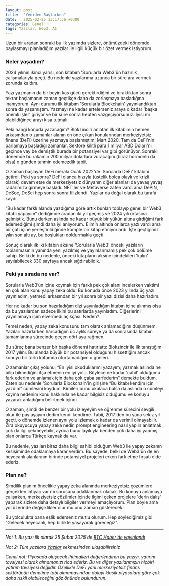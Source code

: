 ```yaml
---
layout: post
title:  "Yeniden Başlarken"
date:   2025-02-25 13:17:56 +0300
categories: Genel
tags: Yazılar, Web3, AI
---
```


Uzun bir aradan sonraki bu ilk yazımda sizlere, önümüzdeki dönemde paylaşmayı planladığım yazılar ile ilgili küçük bir özet vermek istiyorum. 

### Neler yaşadım?

2024 yılının ikinci yarısı, son kitabım 'Sorularla Web3'ün hazırlık çalışmalarıyla geçti. Bu nedenle yazılarıma uzunca bir süre ara vermek zorunda kaldım. 

Yazı yazmanın da bir beyin kas gücü gerektirdiğini ve bıraktıktan sonra tekrar başlamanın zaman geçtikçe daha da zorlaşmaya başladığına inanıyorum. Aynı durumu ilk kitabım 'Sorularla Blockchain' yayınlandıktan sonra da yaşamıştım. Yazmayı ne kadar ertelerseniz araya o kadar 'başka önemli işler' giriyor ve bir süre sonra hepten vazgeçiyorsunuz. İyisi mi olabildiğince arayı kısa tutmalı.

Peki hangi konuda yazacağım? Blokzinciri anlatan ilk kitabımın hemen arkasından o zamanlar alanın en öne çıkan konularından merkeziyetsiz finans (DeFi) üzerine yazmaya başlamıştım; Mart 2020\. Tam da DeFi'nin parlamaya başladığı zamanlar. Sektöre kilitli para 1 milyar ABD Doları'nı geçince vay be demiştik burada bir potansiyel var gibi görünüyor. Sonraki dönemde bu rakamın 200 milyar dolarlara vuracağını (biraz hormonlu da olsa) o günden tahmin edemezdik tabii.

O zaman başlayan DeFi merakı Ocak 2022'de 'Sorularla DeFi' kitabını getirdi. Peki ya sonra? DeFi olanca hızıyla (üstelik bolca olaylı ve krizli olarak) devam etse de merkeziyetsiz dünyanın diğer alanları da yavaş yavaş radarımıza girmeye başladı. NFT'ler ve Metaverse zaten vardı ama DePIN, DeSoc, DeSci hep sonra sonra filizlendi. Yazılar da doğal olarak bu tarafa kaydı. 

“Bu kadar farklı alanda yazdığıma göre artık bunları toplayıp genel bir Web3 kitabı yapayım” dediğimde aradan iki yıl geçmiş ve 2024 yılı ortasına gelmiştik. Bunu derken aslında ne kadar büyük bir yükün altına girdiğimi fark edemediğimi şimdi daha iyi anlıyorum. Elimin altında onlarca yazı vardı ama bir çatı içine yerleştirildiğinde komple bir kitap etmiyorlardı. İşte geçtiğimiz yılın son altı ay, bu boşlukları doldurmakla geçti.

Sonuç olarak ilk iki kitabın aksine 'Sorularla Web3' önceki yazıların toplanmasının yanında yeni yazılmış ve yayınlanmamış pek çok bölüme sahip. Belki de bu nedenle, önceki kitapların aksine içindekileri 'kalın' sayılabilecek 330 sayfaya ancak sığdırabildik. 

### Peki ya sırada ne var?

Sorularla Web3’ün içine koymak için farklı pek çok alanı incelerken vaktimi en çok alan konu yapay zeka oldu. Bu konuda önce 2023 yılında üç yazı yayınladım, yetmedi arkasından bir yıl sonra bir yazı dizisi daha hazırladım.

Her ne kadar bu son hazırladığım dizi yayınladığım kitabın içine alınmış olsa da bu yazılardan sadece ilkini bu satırlarda yayınladım. Diğerlerini yayınlamaya içim elvermedi açıkçası. Neden?

Temel neden, yapay zeka konusunu tam olarak anlamadığımı düşünmem. Yazıları hazırlarken harcadığım üç aylık süreye ya da sonrasında kitabın tamamlanma sürecinde geçen dört aya rağmen.

Bu süreç bana benzer bir başka dönemi hatırlattı: Blokzincir ile ilk tanıştığım 2017 yılını. Bu alanda büyük bir potansiyel olduğunu hissettiğim ancak konuyu bir türlü kafamda oturtamadığım o günleri. 

O zamanlar çıkış yolunu; “En iyisi okuduklarımı yazayım; yazmak aslında ne bilip bilmediğini ifşa etmenin en iyi yolu. Böylece ne kadar 'cahil' olduğumu fark ederim ve  anlamak için daha çok çaba sarfederim” demekte buldum. Zaten bu nedenle 'Sorularla Blockchain'in girişine “Bu kitabı kendim için yazdım” cümlesini koydum. Kimileri bunu ukalaca bulsa da aslında o cümleyi koyma nedenim konu hakkında ne kadar bilgisiz olduğumu ve konuyu yazarak anladığımı belirtmek içindi. 

O zaman, şimdi de benzer bir yolu izleyeyim ve öğrenme sürecini sevgili okur ile paylaşayım dedim kendi kendime. Tabii, 2017'den bu yana sekiz yıl geçti, o dönemde izlenen aynı yolu izlemek o kadar da verimli olmayabilir. Zira okuyucuya yapay zeka nedir, prompt engineering nasıl yapılır anlatmak çok da ilgi çekmeyebilir, ayrıca bunu layıkıyla benden çok daha iyi yapmış olan onlarca Türkçe kaynak da var. 

Bu nedenle, yazıları biraz daha bilgi sahibi olduğum Web3 ile yapay zekanın kesişiminde odaklamaya karar verdim. Bu sayede, belki de Web3'ün de en heyecanlı alanlarının birinde potansiyel projeleri erken fark etme fırsatı elde ederiz. 

### Plan ne?

Şimdilik planım öncelikle yapay zeka alanında merkeziyetsiz çözümlere gerçekten ihtiyaç var mı sorusuna odaklanmak olacak. Bu konuyu anlamaya çalışırken, merkeziyetsiz çözümler içinde ilgimi çeken projelere 'derin dalış' yaparak sizlere daha detaylı bilgiler vermeyi amaçlıyorum. Plan böyle ama yol üzerinde değişiklikler olur mu onu zaman gösterecek. 

Bu yolculukta bana eşlik ederseniz mutlu olurum. Hep söylediğimiz gibi “Gelecek heyecanlı, hep birlikte yaşayarak göreceğiz".

---

*Not 1: Bu yazı ilk olarak 25 Şubat 2025'de [BTC Haber'de yayınlandı](https://www.btchaber.com/yeniden-baslarken/)*

*Not 2: Tüm yazılara [Yazılar](/articles/) sekmesinden ulaşabilirsiniz*

*Genel not: Piyasada oluşacak ihtimalleri değerlendiren bu yazıyı, yatırım tavsiyesi olarak almamanızı rica ederiz. Bu ve diğer yazılarımızın hiçbiri yatırım tavsiyesi değildir. Özellikle DeFi yani merkeziyetsiz finans sektörünün denetime tabi olmamasından dolayı klasik piyasalara göre çok daha riskli olabileceğini göz önünde bulundurun.*
